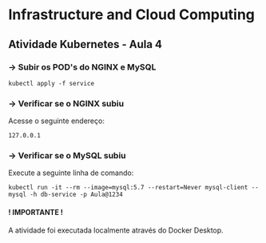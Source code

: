 # Infrastructure and Cloud Computing
## Atividade Kubernetes - Aula 4

### -> Subir os POD's do NGINX e MySQL

``` kubectl apply -f service  ```

### -> Verificar se o NGINX subiu 

Acesse o seguinte endereço: 

``` 127.0.0.1 ```

### -> Verificar se o MySQL subiu

Execute a seguinte linha de comando:

``` kubectl run -it --rm --image=mysql:5.7 --restart=Never mysql-client -- mysql -h db-service -p Aula@1234 ```

#### ! IMPORTANTE ! 

A atividade foi executada localmente através do Docker Desktop.

